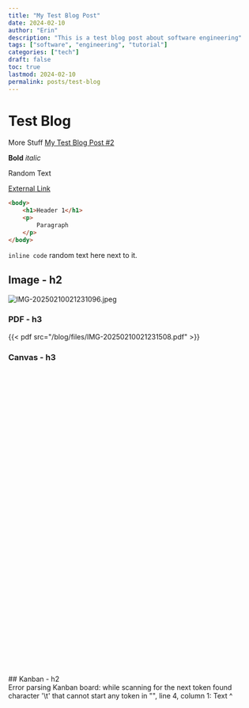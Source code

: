 ```yaml
---
title: "My Test Blog Post"
date: 2024-02-10
author: "Erin"
description: "This is a test blog post about software engineering"
tags: ["software", "engineering", "tutorial"]
categories: ["tech"]
draft: false
toc: true
lastmod: 2024-02-10
permalink: posts/test-blog
---
```

# Test Blog
More Stuff
[My Test Blog Post #2](/blog/test-blog-2)

**Bold**
*italic*

Random Text

[External Link](https://google.com)

```html
<body>
	<h1>Header 1</h1>
	<p>
		Paragraph
	</p>
</body>
```

`inline code` random text here next to it.

## Image - h2
![IMG-20250210021231096.jpeg](/blog/images/IMG-20250210021231096.jpeg)
### PDF - h3
{{< pdf src="/blog/files/IMG-20250210021231508.pdf" >}}

### Canvas - h3

<div class="canvas-container">
<style>
            .canvas-container {
                position: relative;
                width: 100%;
                height: 600px;
                background: var(--background);
                border: 1px solid var(--border-color);
                border-radius: 8px;
                overflow: hidden;
                margin: 1rem 0;
            }
            .canvas-node {
                position: absolute;
                background: var(--background);
                border: 1px solid var(--border-color);
                border-radius: 4px;
                padding: 1rem;
                max-width: 300px;
                transition: transform 0.2s;
            }
            .canvas-node:hover {
                transform: translateY(-2px);
                box-shadow: 0 2px 4px rgba(0,0,0,0.1);
            }
            .canvas-node-text {
                font-size: 0.9rem;
                color: var(--color);
            }
            .canvas-edge {
                position: absolute;
                border-top: 2px solid var(--accent);
                opacity: 0.5;
            }
            @media (max-width: 768px) {
                .canvas-container {
                    height: auto;
                    min-height: 400px;
                }
                .canvas-node {
                    position: relative;
                    left: 0 !important;
                    top: 0 !important;
                    margin: 1rem 0;
                }
            }
        </style>
<div class="canvas-node" style="left: -206px; top: -153px;">
<div class="canvas-node-text">Test Canvas</div>
</div>
<div class="canvas-node" style="left: -281px; top: -60px;">
<div class="canvas-node-text"></div>
</div>
<div class="canvas-node" style="left: 161px; top: -125px;">
<div class="canvas-node-text"></div>
</div>
<div class="canvas-node" style="left: 161px; top: 320px;">
<div class="canvas-node-text"></div>
</div>
</div>
## Kanban - h2

<div class="error">Error parsing Kanban board: while scanning for the next token
found character '\t' that cannot start any token
  in "<unicode string>", line 4, column 1:
    	Text
    ^</div>